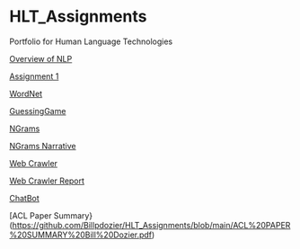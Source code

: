 # HLT_Assignments
Portfolio for Human Language Technologies

[Overview of NLP](https://github.com/Billpdozier/HLT_Assignments/blob/main/Overview%20of%20NLP.pdf)

[Assignment 1](https://github.com/Billpdozier/HLT_Assignments/tree/main/Assignment%201)

[WordNet](https://github.com/Billpdozier/HLT_Assignments/blob/main/WordNet/WordNet.ipynb)

[GuessingGame](https://github.com/Billpdozier/HLT_Assignments/tree/main/WordGuessGame)

[NGrams](https://github.com/Billpdozier/HLT_Assignments/tree/main/NGrams)

[NGrams Narrative](https://github.com/Billpdozier/HLT_Assignments/blob/main/NGrams/N-grams.pdf)

[Web Crawler](https://github.com/Billpdozier/HLT_Assignments/tree/main/Web%20Crawler)

[Web Crawler Report](https://github.com/Billpdozier/HLT_Assignments/blob/main/Web%20Crawler/Web%20Crawler%20Report.pdf)

[ChatBot](https://github.com/Billpdozier/HLT_Assignments/tree/main/ChatBot)

[ACL Paper Summary}(https://github.com/Billpdozier/HLT_Assignments/blob/main/ACL%20PAPER%20SUMMARY%20Bill%20Dozier.pdf)
